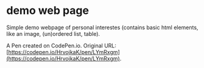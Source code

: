 # demo web page

Simple demo webpage of personal interestes (contains basic html elements, like an image, (un)ordered list, table).

A Pen created on CodePen.io. Original URL: [https://codepen.io/HrvojkaK/pen/LYmRxgm](https://codepen.io/HrvojkaK/pen/LYmRxgm).

